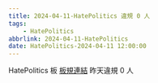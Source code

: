 ```yaml
---
title: 2024-04-11-HatePolitics 違規 0 人
tags:
    - HatePolitics
abbrlink: 2024-04-11-HatePolitics
date: HatePolitics-2024-04-11 12:00:00
---
```

HatePolitics 板 [板規連結](https://www.ptt.cc/bbs/HatePolitics/M.1617115262.A.D60.html)
昨天違規 0 人
